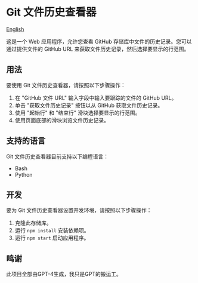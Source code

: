 # Git 文件历史查看器
[English](README.md)

这是一个 Web 应用程序，允许您查看 GitHub 存储库中文件的历史记录。您可以通过提供文件的 GitHub URL 来获取文件历史记录，然后选择要显示的行范围。

## 用法

要使用 Git 文件历史查看器，请按照以下步骤操作：

1. 在 "GitHub 文件 URL" 输入字段中输入要跟踪的文件的 GitHub URL。
2. 单击 "获取文件历史记录" 按钮以从 GitHub 获取文件历史记录。
3. 使用 "起始行" 和 "结束行" 滑块选择要显示的行范围。
4. 使用页面底部的滑块浏览文件历史记录。

## 支持的语言

Git 文件历史查看器目前支持以下编程语言：

- Bash
- Python

## 开发

要为 Git 文件历史查看器设置开发环境，请按照以下步骤操作：

1. 克隆此存储库。
2. 运行 `npm install` 安装依赖项。
3. 运行 `npm start` 启动应用程序。

## 鸣谢

此项目全部由GPT-4生成，我只是GPT的搬运工。
